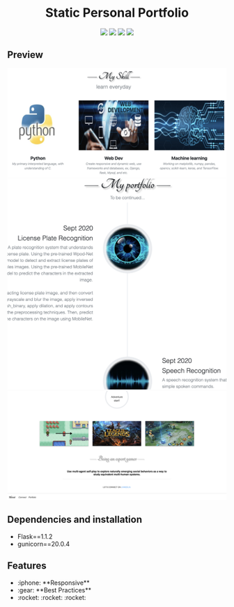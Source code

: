 ##
<h1 align="center">Static Personal Portfolio</h1>
<p align="center">
  <img src='https://img.shields.io/badge/language-python-blue?style'>
  <img src='https://img.shields.io/badge/HTML-239120?style=for-the-badge&logo=html5&logoColor=white' height='20'>
  <img src='https://img.shields.io/badge/Bootstrap-563D7C?style=for-the-badge&logo=bootstrap&logoColor=white' height='20'>
  <img src='https://img.shields.io/badge/CSS-239120?&style=for-the-badge&logo=css3&logoColor=white' height='20'>
</p>

<h2>Preview </h2>
<p align="center">
  <img src='./img/img02.png'>
  <img src='./img/img03.png'>
  <img src='./img/img04.png'>
</p>

<h2>Dependencies and installation </h2>
<ul> 
  <li>Flask==1.1.2</li>
  <li>gunicorn==20.0.4</li>
</ul>

<h2>Features</h2>
<ul>
  <li>:iphone: **Responsive**</li>
  <li>:gear: **Best Practices**</li>
  <li>:rocket: :rocket: :rocket: </li>
</ul>

